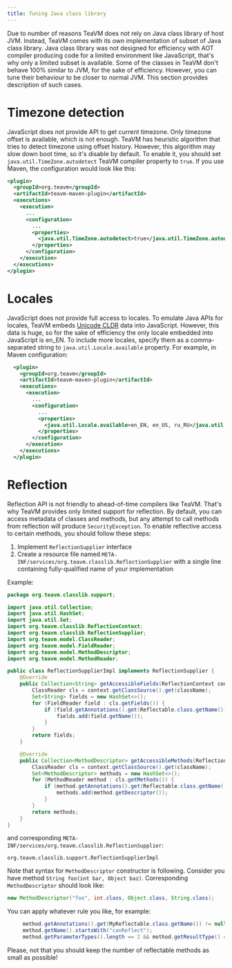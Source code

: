 ```yaml
---
title: Tuning Java class library
---
```


Due to number of reasons TeaVM does not rely on Java class library of host JVM.
Instead, TeaVM comes with its own implementation of subset of Java class library.
Java class library was not designed for efficiency with AOT compiler producing code for a limited
environment like JavaScript, that's why only a limited subset is available.
Some of the classes in TeaVM don't behave 100% similar to JVM, for the sake of efficiency.
However, you can tune their behaviour to be closer to normal JVM.
This section provides description of such cases.


# Timezone detection

JavaScript does not provide API to get current timezone.
Only timezone offset is available, which is not enough.
TeaVM has heuristic algorithm that tries to detect timezone using offset history.
However, this algorithm may slow down boot time, so it's disable by default.
To enable it, you should set `java.util.TimeZone.autodetect` TeaVM compiler property to `true`.
If you use Maven, the configuration would look like this:

```xml
<plugin>
  <groupId>org.teavm</groupId>
  <artifactId>teavm-maven-plugin</artifactId>
  <executions>
    <execution>
      ...
      <configuration>
        ...
        <properties>
          <java.util.TimeZone.autodetect>true</java.util.TimeZone.autodetect>
        </properties>
      </configuration>
    </execution>
  </executions>
</plugin>
```


# Locales

JavaScript does not provide full access to locales.
To emulate Java APIs for locales, TeaVM embeds [Unicode CLDR](http://cldr.unicode.org/) data into JavaScript.
However, this data is huge, so for the sake of efficiency the only locale embedded into JavaScript is en_EN.
To include more locales, specify them as a comma-separated string to `java.util.Locale.available` property.
For example, in Maven configuration:

```xml
  <plugin>
    <groupId>org.teavm</groupId>
    <artifactId>teavm-maven-plugin</artifactId>
    <executions>
      <execution>
        ...
        <configuration>
          ...
          <properties>
            <java.util.Locale.available>en_EN, en_US, ru_RU</java.util.Locale.available>
          </properties>
        </configuration>
      </execution>
    </executions>
  </plugin>
```


# Reflection

Reflection API is not friendly to ahead-of-time compilers like TeaVM.
That's why TeaVM provides only limited support for reflection.
By default, you can access metadata of classes and methods, 
but any attempt to call methods from reflection will produce `SecurityException`.
To enable reflective access to certain methods, you should follow these steps:

1. Implement `ReflectionSupplier` interface
2. Create a resource file named `META-INF/services/org.teavm.classlib.ReflectionSupplier`
   with a single line containing fully-qualified name of your implementation

Example:

```java
package org.teavm.classlib.support;

import java.util.Collection;
import java.util.HashSet;
import java.util.Set;
import org.teavm.classlib.ReflectionContext;
import org.teavm.classlib.ReflectionSupplier;
import org.teavm.model.ClassReader;
import org.teavm.model.FieldReader;
import org.teavm.model.MethodDescriptor;
import org.teavm.model.MethodReader;

public class ReflectionSupplierImpl implements ReflectionSupplier {
    @Override
    public Collection<String> getAccessibleFields(ReflectionContext context, String className) {
        ClassReader cls = context.getClassSource().get(className);
        Set<String> fields = new HashSet<>();
        for (FieldReader field : cls.getFields()) {
            if (field.getAnnotations().get(Reflectable.class.getName()) != null) {
                fields.add(field.getName());
            }
        }
        return fields;
    }

    @Override
    public Collection<MethodDescriptor> getAccessibleMethods(ReflectionContext context, String className) {
        ClassReader cls = context.getClassSource().get(className);
        Set<MethodDescriptor> methods = new HashSet<>();
        for (MethodReader method : cls.getMethods()) {
            if (method.getAnnotations().get(Reflectable.class.getName()) != null) {
                methods.add(method.getDescriptor());
            }
        }
        return methods;
    }
}
```

and corresponding `META-INF/services/org.teavm.classlib.ReflectionSupplier`:

```
org.teavm.classlib.support.ReflectionSupplierImpl
```

Note that syntax for `MethodDescriptor` constructor is following.
Consider you have method `String foo(int bar, Object baz)`.
Corresponding `MethodDescriptor` should look like: 

```java
new MethodDescriptor("foo", int.class, Object.class, String.class);
```

You can apply whatever rule you like, for example:

```java
     method.getAnnotations().get(MyReflectable.class.getName()) != null
     method.getName().startsWith("canReflect");
     method.getParameterTypes().length == 2 && method.getResultType() == ValueType.parse(void.class);
``` 

Please, not that you should keep the number of reflectable methods as small as possible!